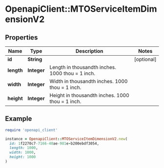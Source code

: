 # OpenapiClient::MTOServiceItemDimensionV2

## Properties

| Name | Type | Description | Notes |
| ---- | ---- | ----------- | ----- |
| **id** | **String** |  | [optional] |
| **length** | **Integer** | Length in thousandth inches. 1000 thou &#x3D; 1 inch. |  |
| **width** | **Integer** | Width in thousandth inches. 1000 thou &#x3D; 1 inch. |  |
| **height** | **Integer** | Height in thousandth inches. 1000 thou &#x3D; 1 inch. |  |

## Example

```ruby
require 'openapi_client'

instance = OpenapiClient::MTOServiceItemDimensionV2.new(
  id: 1f2270c7-7166-40ae-981e-b200ebdf3054,
  length: 1000,
  width: 1000,
  height: 1000
)
```


